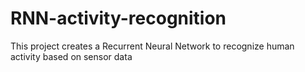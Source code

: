 # RNN-activity-recognition
This project creates a Recurrent Neural Network to recognize human activity based on sensor data
